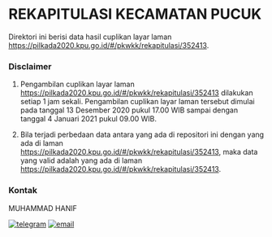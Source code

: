 
# REKAPITULASI KECAMATAN PUCUK

Direktori ini berisi data hasil cuplikan layar laman https://pilkada2020.kpu.go.id/#/pkwkk/rekapitulasi/352413.

### Disclaimer

1. Pengambilan cuplikan layar laman https://pilkada2020.kpu.go.id/#/pkwkk/rekapitulasi/352413 dilakukan setiap 1 jam sekali. Pengambilan cuplikan layar laman tersebut dimulai pada tanggal 13 Desember 2020 pukul 17.00 WIB sampai dengan tanggal 4 Januari 2021 pukul 09.00 WIB.

2. Bila terjadi perbedaan data antara yang ada di repositori ini dengan yang ada di laman https://pilkada2020.kpu.go.id/#/pkwkk/rekapitulasi/352413, maka data yang valid adalah yang ada di laman https://pilkada2020.kpu.go.id/#/pkwkk/rekapitulasi/352413.

### Kontak

MUHAMMAD HANIF

[![telegram](https://img.shields.io/badge/telegram-@hanifmu-blue)](https://t.me/hanifmu) [![email](https://img.shields.io/badge/email-moehammadhanif@gmail.com-white)](mailto:moehammadhanif@gmail.com)


